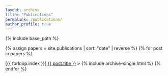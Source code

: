 ```yaml
---
layout: archive
title: "Publications"
permalink: /publications/
author_profile: true
---
```


{% include base_path %}

{% assign papers = site.publications | sort: "date" | reverse %}
{% for post in papers %}
 <? <h3>[{{ forloop.index }}] <a href="{{ post.url | relative_url }}">{{ post.title }}</a></h3> >
  {% include archive-single.html %}
{% endfor %}
